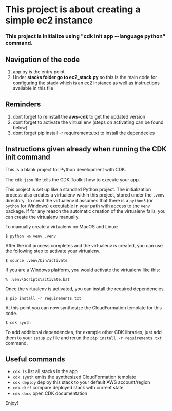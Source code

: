 # This project is about creating a simple ec2 instance

### This project is initialize using "cdk init app --language python" command.

## Navigation of the code

1. app.py is the entry point
2. Under **stacks folder go to ec2_stack.py** so this is the main code for configuring the stack which is an ec2 instance as well as instructions available in this file

## Reminders

1. dont forget to reinstall the **aws-cdk** to get the updated version
2. dont forget to activate the virtual env (steps on activating can be found below)
3. dont forget pip install -r requirements.txt to install the dependecies

## Instructions given already when running the CDK init command

This is a blank project for Python development with CDK.

The `cdk.json` file tells the CDK Toolkit how to execute your app.

This project is set up like a standard Python project. The initialization
process also creates a virtualenv within this project, stored under the `.venv`
directory. To creat the virtualenv it assumes that there is a `python3`
(or `python` for Windows) executable in your path with access to the `venv`
package. If for any reason the automatic creation of the virtualenv fails,
you can create the virtualenv manually.

To manually create a virtualenv on MacOS and Linux:

```
$ python -m venv .venv
```

After the init process completes and the virtualenv is created, you can use the following
step to activate your virtualenv.

```
$ source .venv/bin/activate
```

If you are a Windows platform, you would activate the virtualenv like this:

```
% .venv\Scripts\activate.bat
```

Once the virtualenv is activated, you can install the required dependencies.

```
$ pip install -r requirements.txt
```

At this point you can now synthesize the CloudFormation template for this code.

```
$ cdk synth
```

To add additional dependencies, for example other CDK libraries, just add
them to your `setup.py` file and rerun the `pip install -r requirements.txt`
command.

## Useful commands

- `cdk ls` list all stacks in the app
- `cdk synth` emits the synthesized CloudFormation template
- `cdk deploy` deploy this stack to your default AWS account/region
- `cdk diff` compare deployed stack with current state
- `cdk docs` open CDK documentation

Enjoy!
